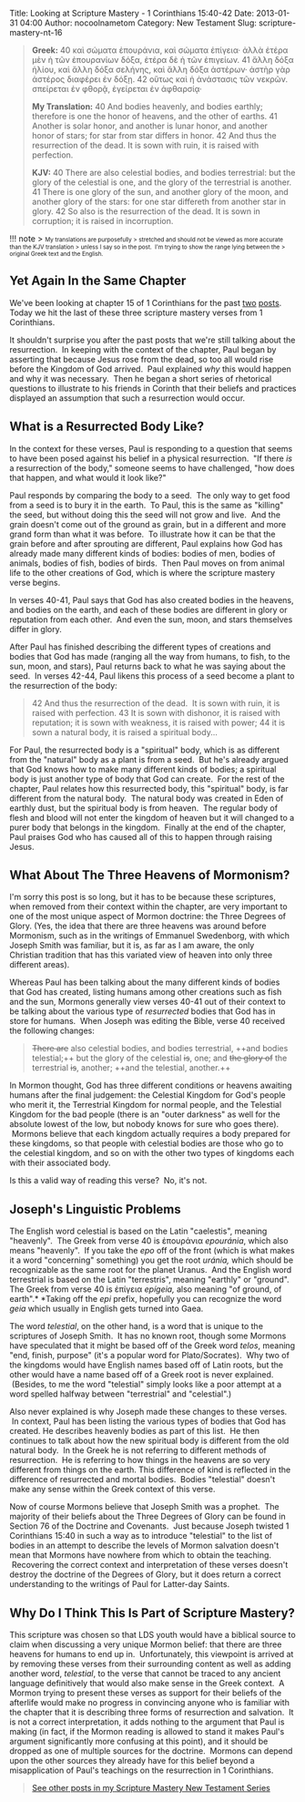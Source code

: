 Title: Looking at Scripture Mastery - 1 Corinthians 15:40-42
Date: 2013-01-31 04:00
Author: nocoolnametom
Category: New Testament
Slug: scripture-mastery-nt-16

> **Greek:**
>  <span>40</span> καὶ σώματα ἐπουράνια, καὶ σώματα ἐπίγεια· ἀλλὰ
>  ἑτέρα μὲν ἡ τῶν ἐπουρανίων δόξα, ἑτέρα δὲ ἡ τῶν ἐπιγείων.
>  <span>41</span> ἄλλη δόξα ἡλίου, καὶ ἄλλη δόξα σελήνης, καὶ ἄλλη
>  δόξα ἀστέρων· ἀστὴρ γὰρ ἀστέρος διαφέρει ἐν δόξῃ.
>  <span>42</span> οὕτως καὶ ἡ ἀνάστασις τῶν νεκρῶν. σπείρεται ἐν
>  φθορᾷ, ἐγείρεται ἐν ἀφθαρσίᾳ·
>
> **My Translation:**
>  <span>40</span> And bodies heavenly, and bodies earthly;
>  therefore is one the honor of heavens, and the other of
>  earths.
>  <span>41</span> Another is solar honor, and another is
>  lunar honor, and another honor of stars; for star from
>  star differs in honor.
>  <span>42</span> And thus the resurrection of the dead. It
>  is sown with ruin, it is raised with perfection.
>
> **KJV:**
>  <span>40</span> There are also celestial bodies, and bodies
>  terrestrial: but the glory of the celestial is one, and the glory of
>  the terrestrial is another.
>  <span>41</span> There is one glory of the sun, and another glory of
>  the moon, and another glory of the stars: for one star differeth from
>  another star in glory.
>  <span>42</span> So also is the resurrection of the dead. It is sown
>  in corruption; it is raised in incorruption.

!!! note
    > <span style="font-size: x-small;">My translations are purposefully
    > stretched and should not be viewed as more accurate than the KJV translation
    > unless I say so in the post.  I'm trying to show the range lying between the
    > original Greek text and the English.</span>

Yet Again In the Same Chapter
-----------------------------

We've been looking at chapter 15 of 1 Corinthians for the past [two][] [posts][].
Today we hit the last of these three scripture mastery verses from 1 Corinthians.

It shouldn't surprise you after the past posts that we're still talking
about the resurrection.  In keeping with the context of the chapter, Paul
began by asserting that because Jesus rose from the dead, so too all would rise
before the Kingdom of God arrived.  Paul explained *why* this would happen and
why it was necessary.  Then he began a short series of rhetorical questions
to illustrate to his friends in Corinth that their beliefs and practices
displayed an assumption that such a resurrection would occur.

What is a Resurrected Body Like?
--------------------------------

In the context for these verses, Paul is responding to a question that
seems to have been posed against his belief in a physical resurrection.  "If
there *is* a resurrection of the body," someone seems to have challenged, "how does
that happen, and what would it look like?"

Paul responds by comparing the body to a seed.  The only way to get food
from a seed is to bury it in the earth.  To Paul, this is the same as
"killing" the seed, but without doing this the seed will not grow and live.  And the
grain doesn't come out of the ground as grain, but in a different and more
grand form than what it was before.  To illustrate how it can be that the grain
before and after sprouting are different, Paul explains how God has already made
many different kinds of bodies: bodies of men, bodies of animals, bodies of
fish, bodies of birds.  Then Paul moves on from animal life to the other
creations of God, which is where the scripture mastery verse begins.

In verses 40-41, Paul says that God has also created bodies in the
heavens, and bodies on the earth, and each of these bodies are different in glory
or reputation from each other.  And even the sun, moon, and stars
themselves differ in glory.

After Paul has finished describing the different types of creations and
bodies that God has made (ranging all the way from humans, to fish, to the
sun, moon, and stars), Paul returns back to what he was saying about the seed.  In
verses 42-44, Paul likens this process of a seed become a plant to the
resurrection of the body:

> <span>42</span> And thus the resurrection of the dead.  It is sown with ruin,
>  it is raised with perfection.
>  <span>43</span> It is sown with dishonor, it is raised with reputation; it is
>  sown with weakness, it is raised with power;
>  <span>44</span> it is sown a natural body, it is raised a spiritual body...

For Paul, the resurrected body is a "spiritual" body, which is as
different from the "natural" body as a plant is from a seed.  But he's already argued
that God knows how to make many different kinds of bodies; a spiritual body is
just another type of body that God can create.  For the rest of the chapter,
Paul relates how this resurrected body, this "spiritual" body, is far
different from the natural body.  The natural body was created in Eden of earthly
dust, but the spiritual body is from heaven.  The regular body of flesh and blood
will not enter the kingdom of heaven but it will changed to a purer body that
belongs in the kingdom.  Finally at the end of the chapter, Paul praises God who
has caused all of this to happen through raising Jesus.

What About The Three Heavens of Mormonism?
------------------------------------------

I'm sorry this post is so long, but it has to be because these
scriptures, when removed from their context within the chapter, are very important to
one of the most unique aspect of Mormon doctrine: the Three Degrees of Glory.
(Yes, the idea that there are three heavens was around before Mormonism, such as
in the writings of Emmanuel Swedenborg, with which Joseph Smith was familiar,
but it is, as far as I am aware, the only Christian tradition that has this
variated view of heaven into only three different areas).

Whereas Paul has been talking about the many different kinds of bodies
that God has created, listing humans among other creations such as fish and the
sun, Mormons generally view verses 40-41 out of their context to be talking
about the various type of *resurrected* bodies that God has in store for humans.
 When Joseph was editing the Bible, verse 40 received the following changes:

> ~~There are~~ also celestial bodies, and bodies terrestrial, ++and bodies telestial;++
>  but the glory of the celestial ~~is~~, one; and ~~the glory of~~ the terrestrial
>  ~~is~~, another; ++and the telestial, another.++

In Mormon thought, God has three different conditions or heavens
awaiting humans after the final judgement: the Celestial Kingdom for God's people who
merit it, the Terrestrial Kingdom for normal people, and the Telestial Kingdom
for the bad people (there is an "outer darkness" as well for the absolute lowest of
the low, but nobody knows for sure who goes there).  Mormons believe that each
kingdom actually requires a body prepared for these kingdoms, so that people
with celestial bodies are those who go to the celestial kingdom, and so on
with the other two types of kingdoms each with their associated body.

Is this a valid way of reading this verse?  No, it's not.

Joseph's Linguistic Problems
----------------------------

The English word celestial is based on the Latin "caelestis", meaning
"heavenly".  The Greek from verse 40 is ἐπουράνια *epouránia*, which
also means "heavenly".  If you take the *epo* off of the front (which is what
makes it a word "concerning" something) you get the root *uránia,* which should
be recognizable as the same root for the planet Uranus.  And the English
word terrestrial is based on the Latin "terrestris", meaning "earthly" or
"ground". The Greek from verse 40 is ἐπίγεια *epígeia,* also meaning "of ground,
of earth".* *Taking off the *epi* prefix, hopefully you can recognize the
word *geia* which usually in English gets turned into Gaea.

The word *telestial*, on the other hand, is a word that is unique to
the scriptures of Joseph Smith.  It has no known root, though some Mormons
have speculated that it might be based off of the Greek word *telos*,
meaning "end, finish, purpose" (it's a popular word for Plato/Socrates).  Why two of
the kingdoms would have English names based off of Latin roots, but the
other would have a name based off of a Greek root is never explained.  (Besides, to
me the word "telestial" simply looks like a poor attempt at a word spelled
halfway between "terrestrial" and "celestial".)

Also never explained is why Joseph made these changes to these verses.
 In context, Paul has been listing the various types of bodies that God has
created. He describes heavenly bodies as part of this list.  He then continues
to talk about how the new spiritual body is different from the old natural
body.  In the Greek he is not referring to different methods of resurrection.  He is
referring to how things in the heavens are so very different from things on the
earth. This difference of kind is reflected in the difference of resurrected
and mortal bodies.  Bodies "telestial" doesn't make any sense within the Greek
context of this verse.

Now of course Mormons believe that Joseph Smith was a prophet.  The
majority of their beliefs about the Three Degrees of Glory can be found in Section
76 of the Doctrine and Covenants.  Just because Joseph twisted 1 Corinthians
15:40 in such a way as to introduce "telestial" to the list of bodies in an attempt
to describe the levels of Mormon salvation doesn't mean that Mormons have
nowhere from which to obtain the teaching.  Recovering the correct context
and interpretation of these verses doesn't destroy the doctrine of the
Degrees of Glory, but it does return a correct understanding to the writings of
Paul for Latter-day Saints.

Why Do I Think This Is Part of Scripture Mastery?
-------------------------------------------------

This scripture was chosen so that LDS youth would have a biblical source
to claim when discussing a very unique Mormon belief: that there are three
heavens for humans to end up in.  Unfortunately, this viewpoint is arrived at
by removing these verses from their surrounding content as well as adding
another word, *telestial*, to the verse that cannot be traced to any ancient
language definitively that would also make sense in the Greek context.  A Mormon
trying to present these verses as support for their beliefs of the afterlife
would make no progress in convincing anyone who is familiar with the chapter that
it is describing three forms of resurrection and salvation.  It is not a
correct interpretation, it adds nothing to the argument that Paul is making (in
fact, if the Mormon reading is allowed to stand it makes Paul's argument
significantly more confusing at this point), and it should be dropped as one of
multiple sources for the doctrine.  Mormons can depend upon the other sources
they already have for this belief beyond a misapplication of Paul's
teachings on the resurrection in 1 Corinthians.

> [See other posts in my Scripture Mastery New Testament Series][]

  [two]: |filename|scripture-mastery-nt-14.md
  [posts]: |filename|scripture-mastery-nt-15.md
  [See other posts in my Scripture Mastery New Testament Series]: |filename|scripture-mastery-new-testament.md "Scripture Mastery: New Testament"
